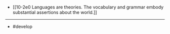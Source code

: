 
- [[10-2e0 Languages are theories. The vocabulary and grammar embody substantial assertions about the world.]]
---
- #develop
